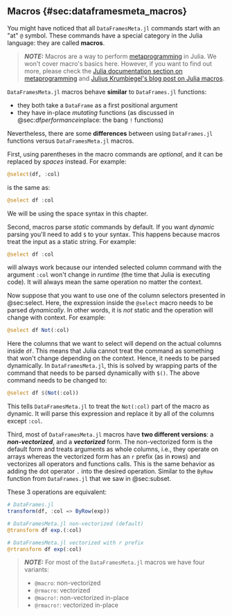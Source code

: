 ## Macros {#sec:dataframesmeta_macros}

You might have noticed that all `DataFramesMeta.jl` commands start with an "at" `@` symbol. These commands have a special category in the Julia language: they are called **macros**.

> ***NOTE:*** Macros are a way to perform [metaprogramming](https://en.wikipedia.org/wiki/Metaprogramming) in Julia. We won't cover macro's basics here. However, if you want to find out more, please check the [Julia documentation section on metaprogramming](https://docs.julialang.org/en/v1/manual/metaprogramming/) and [Julius Krumbiegel's blog post on Julia macros](https://jkrumbiegel.com/pages/2021-06-07-macros-for-beginners/).


`DataFramesMeta.jl` macros behave **similar** to `DataFrames.jl` functions:

  * they both take a `DataFrame` as a first positional argument
  * they have in-place *mutating* functions (as discussed in @sec:df*performance*inplace: the bang `!` functions)

Nevertheless, there are some **differences** between using `DataFrames.jl` functions versus `DataFramesMeta.jl` macros.

First, using parentheses in the macro commands are *optional*, and it can be replaced by *spaces* instead. For example:

```julia (editor=true, logging=false, output=true)
@select(df, :col)
```
is the same as:

```julia (editor=true, logging=false, output=true)
@select df :col
```
We will be using the space syntax in this chapter.

Second, macros parse *static* commands by default. If you want *dynamic* parsing you'll need to add `$` to your syntax. This happens because macros treat the input as a static string. For example:

```julia (editor=true, logging=false, output=true)
@select df :col
```
will always work because our intended selected column command with the argument `:col` won't change in *runtime* (the time that Julia is executing code). It will always mean the same operation no matter the context.

Now suppose that you want to use one of the column selectors presented in @sec:select. Here, the expression inside the `@select` macro needs to be parsed *dynamically*. In other words, it is *not* static and the operation will change with context. For example:

```julia (editor=true, logging=false, output=true)
@select df Not(:col)
```
Here the columns that we want to select will depend on the actual columns inside `df`. This means that Julia cannot treat the command as something that won't change depending on the context. Hence, it needs to be parsed dynamically. In `DataFramesMeta.jl`, this is solved by wrapping parts of the command that needs to be parsed dynamically with `$()`. The above command needs to be changed to:

```julia (editor=true, logging=false, output=true)
@select df $(Not(:col))
```
This tells `DataFramesMeta.jl` to treat the `Not(:col)` part of the macro as dynamic. It will parse this expression and replace it by all of the columns except `:col`.

Third, most of `DataFramesMeta.jl` macros have **two different versions**: a ***non-vectorized***, and a ***vectorized*** form. The non-vectorized form is the default form and treats arguments as whole columns, i.e., they operate on arrays whereas the vectorized form has an `r` prefix (as in **r**ows) and vectorizes all operators and functions calls. This is the same behavior as adding the dot operator `.` into the desired operation. Similar to the `ByRow` function from `DataFrames.jl` that we saw in @sec:subset.

These 3 operations are equivalent:

```julia (editor=true, logging=false, output=true)
# DataFrames.jl
transform(df, :col => ByRow(exp))
```
```julia (editor=true, logging=false, output=true)
# DataFramesMeta.jl non-vectorized (default)
@transform df exp.(:col)
```
```julia (editor=true, logging=false, output=true)
# DataFramesMeta.jl vectorized with r prefix
@rtransform df exp(:col)
```
> ***NOTE:*** For most of the `DataFramesMeta.jl` macros we have four variants:
>
>   * `@macro`: non-vectorized
>   * `@rmacro`: vectorized
>   * `@macro!`: non-vectorized in-place
>   * `@rmacro!`: vectorized in-place


